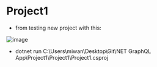 # Project1

- from testing new project with this:

![image](https://user-images.githubusercontent.com/91037796/226809605-c3243749-7937-4779-9538-71ee40acb95c.png)



- dotnet run  C:\Users\miwan\Desktop\Git\NET GraphQL App\Project1\Project1\Project1.csproj
